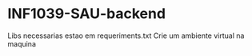 # INF1039-SAU-backend

Libs necessarias estao em requeriments.txt
Crie um ambiente virtual na maquina
